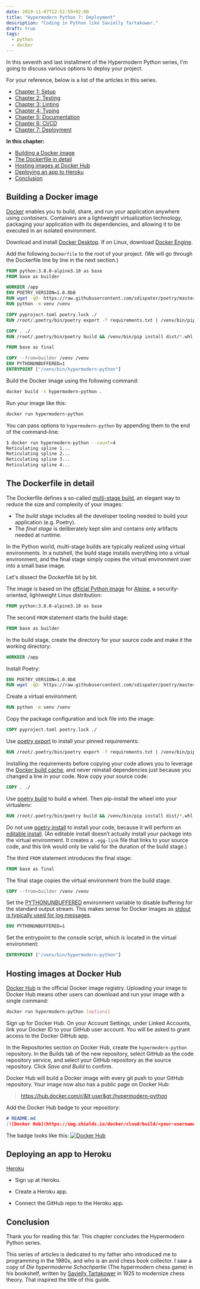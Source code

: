 ```yaml
--- 
date: 2019-11-07T12:52:59+02:00
title: "Hypermodern Python 7: Deployment"
description: "Coding in Python like Savielly Tartakower."
draft: true
tags:
  - python
  - docker
---
```


In this seventh and last installment of the Hypermodern Python series, I'm going
to discuss various options to deploy your project.

For your reference, below is a list of the articles in this series.

- [Chapter 1: Setup](../hypermodern-python-01-setup)
- [Chapter 2: Testing](../hypermodern-python-02-testing)
- [Chapter 3: Linting](../hypermodern-python-03-linting)
- [Chapter 4: Typing](../hypermodern-python-04-typing)
- [Chapter 5: Documentation](../hypermodern-python-05-documentation)
- [Chapter 6: CI/CD](../hypermodern-python-06-ci-cd)
- [Chapter 7: Deployment](../hypermodern-python-07-deployment)

<!-- markdown-toc start - Don't edit this section. Run M-x markdown-toc-refresh-toc -->
**In this chapter:**

- [Building a Docker image](#building-a-docker-image)
- [The Dockerfile in detail](#the-dockerfile-in-detail)
- [Hosting images at Docker Hub](#hosting-images-at-docker-hub)
- [Deploying an app to Heroku](#deploying-an-app-to-heroku)
- [Conclusion](#conclusion)

<!-- markdown-toc end -->

## Building a Docker image

[Docker](https://www.docker.com/) enables you to build, share, and run your
application anywhere using *containers*. Containers are a lightweight
virtualization technology, packaging your application with its dependencies, and
allowing it to be executed in an isolated environment.

Download and install [Docker Desktop](https://docker.com/get-started). If on
Linux, download [Docker
Engine](https://hub.docker.com/search?type=edition&offering=community).

Add the following `Dockerfile` to the root of your project. (We will go through
the Dockerfile line by line in the next section.)

```Dockerfile
FROM python:3.8.0-alpine3.10 as base
FROM base as builder

WORKDIR /app
ENV POETRY_VERSION=1.0.0b8
RUN wget -qO- https://raw.githubusercontent.com/sdispater/poetry/master/get-poetry.py | python
RUN python -m venv /venv

COPY pyproject.toml poetry.lock ./
RUN /root/.poetry/bin/poetry export -f requirements.txt | /venv/bin/pip install -r /dev/stdin

COPY . ./
RUN /root/.poetry/bin/poetry build && /venv/bin/pip install dist/*.whl

FROM base as final

COPY --from=builder /venv /venv
ENV PYTHONUNBUFFERED=1
ENTRYPOINT ["/venv/bin/hypermodern-python"]
```

Build the Docker image using the following command:

```sh
docker build -t hypermodern-python .
```

Run your image like this:

```sh
docker run hypermodern-python
```

You can pass options to `hypermodern-python` by appending them to the end of the
command-line:

```sh
$ docker run hypermodern-python --count=4
Reticulating spline 1...
Reticulating spline 2...
Reticulating spline 3...
Reticulating spline 4...
```

## The Dockerfile in detail

The Dockerfile defines a so-called [multi-stage
build](https://docs.docker.com/develop/develop-images/multistage-build/), an
elegant way to reduce the size and complexity of your images:

- The *build stage* includes all the developer tooling needed to build your
  application (e.g. Poetry).
- The *final stage* is deliberately kept slim and contains only artifacts needed
  at runtime.

In the Python world, multi-stage builds are typically realized using virtual
environments. In a nutshell, the build stage installs everything into a virtual
environment, and the final stage simply copies the virtual environment over into
a small base image.

Let's dissect the Dockerfile bit by bit.

The image is based on the [official Python
image](https://hub.docker.com/_/python) for [Alpine](https://alpinelinux.org/),
a security-oriented, lightweight Linux distribution:

```Dockerfile
FROM python:3.8.0-alpine3.10 as base
```

The second `FROM` statement starts the build stage:

```Dockerfile
FROM base as builder
```

In the build stage, create the directory for your source code and make it the
working directory:

```Dockerfile
WORKDIR /app
```

Install Poetry:

```Dockerfile
ENV POETRY_VERSION=1.0.0b8
RUN wget -qO- https://raw.githubusercontent.com/sdispater/poetry/master/get-poetry.py | python
```

Create a virtual environment:

```Dockerfile
RUN python -m venv /venv
```

Copy the package configuration and lock file into the image:

```Dockerfile
COPY pyproject.toml poetry.lock ./
```

Use [poetry export](https://poetry.eustace.io/docs/cli/#export) to install your
pinned requirements:

```Dockerfile
RUN /root/.poetry/bin/poetry export -f requirements.txt | /venv/bin/pip install -r /dev/stdin
```

Installing the requirements before copying your code allows you to leverage the
[Docker build
cache](https://docs.docker.com/develop/develop-images/dockerfile_best-practices/#leverage-build-cache),
and never reinstall dependencies just because you changed a line in your code.
Now copy your source code:

```Dockerfile
COPY . ./
```

Use [poetry build](https://poetry.eustace.io/docs/cli/#build) to build a wheel. Then
pip-install the wheel into your virtualenv:

```Dockerfile
RUN /root/.poetry/bin/poetry build && /venv/bin/pip install dist/*.whl
```

Do not use [poetry install](https://poetry.eustace.io/docs/cli/#install) to
install your code, because it will perform an [editable
install](https://pip.pypa.io/en/stable/reference/pip_install/#editable-installs).
(An editable install doesn’t actually install your package into the virtual
environment. It creates a `.egg-link` file that links to your source code, and
this link would only be valid for the duration of the build stage.)

The third `FROM` statement introduces the final stage:

```Dockerfile
FROM base as final
```

The final stage copies the virtual environment from the build stage:

```Dockerfile
COPY --from=builder /venv /venv
```

Set the
[PYTHONUNBUFFERED](https://docs.python.org/3/using/cmdline.html#envvar-PYTHONUNBUFFERED)
environment variable to disable buffering for the standard output stream. This
makes sense for Docker images as [stdout is typically used for log
messages](https://12factor.net/logs).

```Dockerfile
ENV PYTHONUNBUFFERED=1
```

Set the entrypoint to the console script, which is located in the virtual
environment:

```Dockerfile
ENTRYPOINT ["/venv/bin/hypermodern-python"]
```

## Hosting images at Docker Hub

[Docker Hub](https://hub.docker.com/) is the official Docker image registry.
Uploading your image to Docker Hub means other users can download and run your
image with a single command:

```sh
docker run hypermodern-python [options]
```

Sign up for Docker Hub. On your Account Settings, under Linked Accounts, link
your Docker ID to your GitHub user account. You will be asked to grant access to
the Docker GitHub app.

In the Repositories section on Docker Hub, create the `hypermodern-python`
repository. In the Builds tab of the new repository, select GitHub as the code
repository service, and select your GitHub repository as the source repository.
Click *Save and Build* to confirm.

Docker Hub will build a Docker image with every git push to your GitHub
repository. Your image now also has a public page on Docker Hub:

> https://hub.docker.com/r/&lt;user&gt;/hypermodern-python

Add the Docker Hub badge to your repository:

```markdown
# README.md
[![Docker Hub](https://img.shields.io/docker/cloud/build/<your-username>/hypermodern-python.svg)](https://hub.docker.com/r/<your-username>/hypermodern-python)
```

The badge looks like this: [![Docker
Hub](https://img.shields.io/docker/cloud/build/cjolowicz/hypermodern-python.svg)](https://hub.docker.com/r/cjolowicz/hypermodern-python)

## Deploying an app to Heroku

[Heroku](https://heroku.com/)

- Sign up at Heroku.

- Create a Heroku app.

- Connect the GitHub repo to the Heroku app.

## Conclusion

Thank you for reading this far. This chapter concludes the Hypermodern Python
series.

This series of articles is dedicated to my father who introduced me to
programming in the 1980s, and who is an avid chess book collector. I saw a copy
of *Die hypermoderne Schachpartie* (The hypermodern chess game) in his
bookshelf, written by [Savielly
Tartakower](https://en.wikipedia.org/wiki/Savielly_Tartakower) in 1925 to
modernize chess theory. That inspired the title of this guide.

<!--
{{< figure src="http://www.vintagecomputer.net/ctc/3300/CTC_DataPoint-3300_pic3.jpg" caption="Fun fact: Consoles have supported dark mode since 1969, exactly half a century before iOS 13." alt="DataPoint 3300 (1969)" link="https://www.youtube.com/watch?v=dEGlKpIBujc" width="80%" class="centered" >}}
-->
